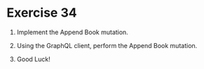 # Exercise 34

1. Implement the Append Book mutation.

2. Using the GraphQL client, perform the Append Book mutation.

3. Good Luck!